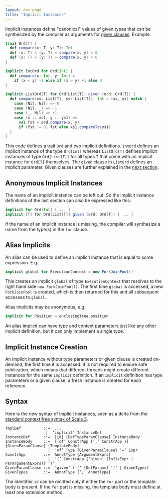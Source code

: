 ```yaml
---
layout: doc-page
title: "Implicit Instances"
---
```


Implicit instances define "canonical" values of given types
that can be synthesized by the compiler as arguments for
[given clauses](./inferable-params.html). Example:
```scala
trait Ord[T] {
  def compare(x: T, y: T): Int
  def (x: T) < (y: T) = compare(x, y) < 0
  def (x: T) > (y: T) = compare(x, y) > 0
}

implicit IntOrd for Ord[Int] {
  def compare(x: Int, y: Int) =
    if (x < y) -1 else if (x > y) +1 else 0
}

implicit ListOrd[T] for Ord[List[T]] given (ord: Ord[T]) {
  def compare(xs: List[T], ys: List[T]): Int = (xs, ys) match {
    case (Nil, Nil) => 0
    case (Nil, _) => -1
    case (_, Nil) => +1
    case (x :: xs1, y :: ys1) =>
      val fst = ord.compare(x, y)
      if (fst != 0) fst else xs1.compareTo(ys1)
  }
}
```
This code defines a trait `Ord` and two implicit definitions. `IntOrd` defines
an implicit instance of the type `Ord[Int]` whereas `ListOrd[T]` defines implicit instances of type `Ord[List[T]]`
for all types `T` that come with an implicit instance for `Ord[T]` themselves.
The `given` clause in `ListOrd` defines an implicit parameter.
Given clauses are further explained in the [next section](./inferable-params.html).

## Anonymous Implicit Instances

The name of an implicit instance can be left out. So the implicit instance definitions
of the last section can also be expressed like this:
```scala
implicit for Ord[Int] { ... }
implicit [T] for Ord[List[T]] given (ord: Ord[T]) { ... }
```
If the name of an implicit instance is missing, the compiler will synthesize a name from
the type(s) in the `for` clause.

## Alias Implicits

An alias can be used to define an implicit instance that is equal to some expression. E.g.:
```scala
implicit global for ExecutionContext = new ForkJoinPool()
```
This creates an implicit `global` of type `ExecutionContext` that resolves to the right hand side `new ForkJoinPool()`.
The first time `global` is accessed, a new `ForkJoinPool` is created, which is then
returned for this and all subsequent accesses to `global`.

Alias implicits may be anonymous, e.g.
```scala
implicit for Position = enclosingTree.position
```
An alias implicit can have type and context parameters just like any other implicit definition, but it can only implement a single type.

## Implicit Instance Creation

An implicit instance without type parameters or given clause is created on-demand, the first time it is accessed. It is not required to ensure safe publication, which means that different threads might create different instances for the same `implicit` definition. If an `implicit` definition has type parameters or a given clause, a fresh instance is created for each reference.

## Syntax

Here is the new syntax of implicit instances, seen as a delta from the [standard context free syntax of Scala 3](http://dotty.epfl.ch/docs/internals/syntax.html).
```
TmplDef          ::=  ...
                  |  ‘implicit’ InstanceDef
InstanceDef      ::=  [id] [DefTypeParamClause] InstanceBody
InstanceBody     ::=  [‘of’ ConstrApp {‘,’ ConstrApp }] {GivenParamClause} [TemplateBody]
                   |  ‘of’ Type {GivenParamClause} ‘=’ Expr
ConstrApp        ::=  AnnotType {ArgumentExprs}
                   |  ‘(’ ConstrApp {‘given’ (InfixExpr | ParArgumentExprs)} ‘)’
GivenParamClause ::=  ‘given’ (‘(’ [DefParams] ‘)’ | GivenTypes)
GivenTypes       ::=  AnnotType {‘,’ AnnotType}
```
The identifier `id` can be omitted only if either the `for` part or the template body is present.
If the `for` part is missing, the template body must define at least one extension method.
